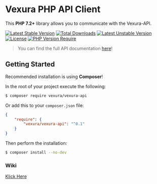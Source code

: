 Vexura PHP API Client
=======================
This **PHP 7.2+** library allows you to communicate with the Vexura-API.

[![Latest Stable Version](http://poser.pugx.org/vexura/vexura-api/v)](https://packagist.org/packages/vexura/vexura-api) [![Total Downloads](http://poser.pugx.org/vexura/vexura-api/downloads)](https://packagist.org/packages/vexura/vexura-api) [![Latest Unstable Version](http://poser.pugx.org/vexura/vexura-api/v/unstable)](https://packagist.org/packages/vexura/vexura-api) [![License](http://poser.pugx.org/vexura/vexura-api/license)](https://packagist.org/packages/vexura/vexura-api) [![PHP Version Require](http://poser.pugx.org/vexura/vexura-api/require/php)](https://packagist.org/packages/vexura/vexura-api)

> You can find the full API documentation [here](https://dev.api.vexura.eu/docs)!
## Getting Started

Recommended installation is using **Composer**!

In the root of your project execute the following:
```sh
$ composer require vexura/vexura-api
```

Or add this to your `composer.json` file:
```json
{
    "require": {
        "vexura/vexura-api": "^0.1"
    }
}
```

Then perform the installation:
```sh
$ composer install --no-dev
```

### Wiki
[Klick Here](https://github.com/Vexura/vexura-api/wiki)


